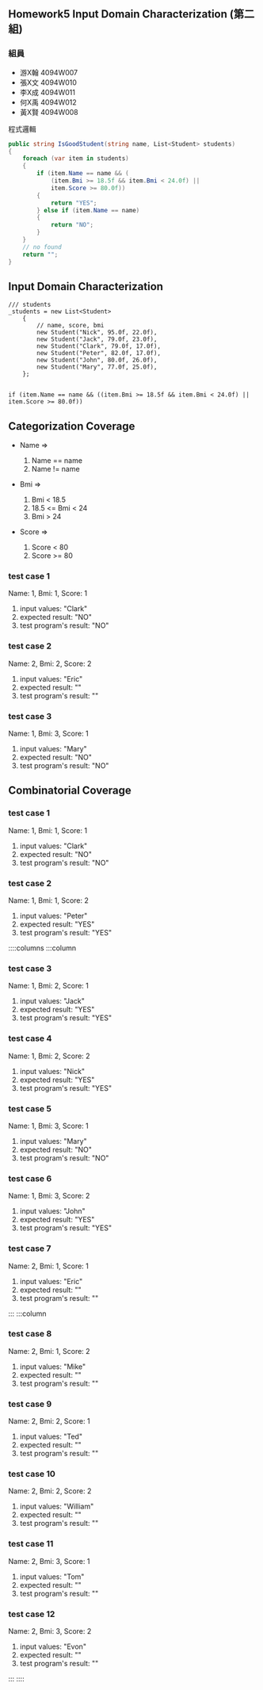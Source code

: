 <link href="https://fonts.googleapis.com/css2?family=Fira+Code&display=swap" rel="stylesheet">
<link href="../static/main.css" rel="stylesheet" />

## Homework5 Input Domain Characterization (第二組)

### 組員

* 游X翰 4094W007
* 張X文 4094W010
* 李X成 4094W011
* 何X禹 4094W012
* 黃X賢 4094W008

程式邏輯
```{.cs .numberLines}
public string IsGoodStudent(string name, List<Student> students)
{
    foreach (var item in students)
    {
        if (item.Name == name && (
            (item.Bmi >= 18.5f && item.Bmi < 24.0f) || 
            item.Score >= 80.0f))
        {
            return "YES";
        } else if (item.Name == name) 
        {
            return "NO";
        }
    }
    // no found
    return "";
}
```

## Input Domain Characterization

```{.cs}
/// students
_students = new List<Student>
    {
        // name, score, bmi
        new Student("Nick", 95.0f, 22.0f),
        new Student("Jack", 79.0f, 23.0f),
        new Student("Clark", 79.0f, 17.0f),
        new Student("Peter", 82.0f, 17.0f),
        new Student("John", 80.0f, 26.0f),
        new Student("Mary", 77.0f, 25.0f),
    };


if (item.Name == name && ((item.Bmi >= 18.5f && item.Bmi < 24.0f) || item.Score >= 80.0f))
```
<p class="pagebreak" />

## Categorization Coverage

* Name => 
    1. Name == name
    2. Name != name

* Bmi => 
    1. Bmi < 18.5
    2. 18.5 <= Bmi < 24
    3. Bmi > 24 

* Score => 
    1. Score < 80
    2. Score >= 80

### test case 1 

Name: 1, Bmi: 1, Score: 1 

1. input values: "Clark"
2. expected result: "NO"
3. test program's result: "NO"

### test case 2 

Name: 2, Bmi: 2, Score: 2

1. input values: "Eric"
2. expected result: ""
3. test program's result: ""

### test case 3 

Name: 1, Bmi: 3, Score: 1 

1. input values: "Mary"
2. expected result: "NO"
3. test program's result: "NO"

## Combinatorial Coverage

### test case 1 

Name: 1, Bmi: 1, Score: 1 

1. input values: "Clark"
2. expected result: "NO"
3. test program's result: "NO"

### test case 2 

Name: 1, Bmi: 1, Score: 2 

1. input values: "Peter"
2. expected result: "YES"
3. test program's result: "YES"

<p class="pagebreak" />

::::columns
:::column
### test case 3 

Name: 1, Bmi: 2, Score: 1 

1. input values: "Jack"
2. expected result: "YES"
3. test program's result: "YES"

### test case 4 

Name: 1, Bmi: 2, Score: 2 

1. input values: "Nick"
2. expected result: "YES"
3. test program's result: "YES"

### test case 5 

Name: 1, Bmi: 3, Score: 1 

1. input values: "Mary"
2. expected result: "NO"
3. test program's result: "NO"

### test case 6 

Name: 1, Bmi: 3, Score: 2 

1. input values: "John"
2. expected result: "YES"
3. test program's result: "YES"

### test case 7 

Name: 2, Bmi: 1, Score: 1 

1. input values: "Eric"
2. expected result: ""
3. test program's result: ""

:::
:::column

### test case 8 

Name: 2, Bmi: 1, Score: 2 

1. input values: "Mike"
2. expected result: ""
3. test program's result: ""

### test case 9 

Name: 2, Bmi: 2, Score: 1 

1. input values: "Ted"
2. expected result: ""
3. test program's result: ""

### test case 10 

Name: 2, Bmi: 2, Score: 2 

1. input values: "William"
2. expected result: ""
3. test program's result: ""

### test case 11 

Name: 2, Bmi: 3, Score: 1 

1. input values: "Tom"
2. expected result: ""
3. test program's result: ""


### test case 12 

Name: 2, Bmi: 3, Score: 2 

1. input values: "Evon"
2. expected result: ""
3. test program's result: ""

:::
::::

